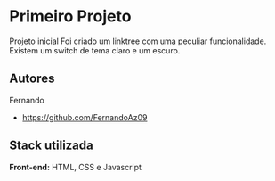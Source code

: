 
# Primeiro Projeto
Projeto inicial 
Foi criado um linktree com uma peculiar funcionalidade. Existem um switch de tema claro e um escuro.


## Autores

Fernando
- https://github.com/FernandoAz09


## Stack utilizada

**Front-end:** HTML, CSS e Javascript



